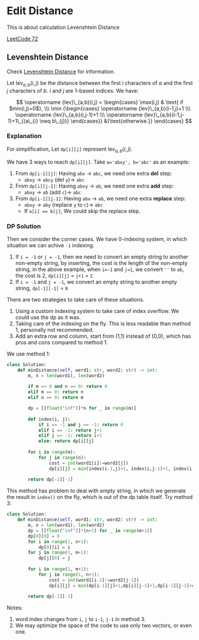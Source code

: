 # Edit Distance

This is about calculation Levenshtein Distance

<!--more-->

[LeetCode 72](https://leetcode.com/problems/edit-distance/)

## Levenshtein Distance

Check [Levenshtein Distance](https://www.wikiwand.com/en/Levenshtein_distance) for information.

Let $\operatorname{lev}_{a,b}(i,j)$ be the distance between the first $i$ characters of $a$ and the first $j$ characters of $b$. $i$ and $j$ are 1-based indices. We have:

$$ \operatorname {lev}\_{a,b}(i,j) = \begin{cases} \max(i,j) & \text{ if $min(i,j)=0$}, \\\ \min {\begin{cases} \operatorname {lev}\_{a,b}(i-1,j)+1 \\\ \operatorname {lev}\_{a,b}(i,j-1)+1 \\\ \operatorname {lev}\_{a,b}(i-1,j-1)+1\_{(a\_{i} \neq b\_{j})} \end{cases}} &{\text{otherwise.}} \end{cases} $$

### Explanation

For simplification, Let `dp[i][j]` represent $\operatorname{lev}_{a,b}(i,j)$.

We have 3 ways to reach `dp[i][j]`. Take `a='abxy', b='abc'` as an example:
1. From `dp[i-1][j]`: Having `abx` -> `abc`, we need one extra **del** step: 
    - `abxy` -> `abcy` (del `y`)-> `abc`
2. From `dp[i][j-1]`: Having `abxy` -> `ab`, we need one extra **add** step: 
    - `abxy` -> `ab` (add `c`)-> `abc`
3. From `dp[i-1][j-1]`: Having `abx` -> `ab`, we need one extra **replace** step: 
    - `abxy` -> `aby` (replace `y` to `c`)-> `abc`
    - If `a[i] == b[j]`, We could skip the replace step.

### DP Solution

Then we consider the corner cases. We have 0-indexing system, in which situation we can achive `-1` indexing.

1. If `i = -1` or `j = -1`, then we need to convert an empty string to another non-empty string, by inserting, the cost is the length of the non-empty string, in the above example, when `i=-1` and `j=1`, we convert `''` to `ab`, the cost is 2, `dp[i][j]` = `j+1` = `2`
2. If `i = -1` and `j = -1`, we convert an empty string to another empty string, `dp[-1][-1]` = `0`


There are two strategies to take care of these situations.
1. Using a custom indexing system to take care of index overflow. We could use the dp as it was.
2. Taking care of the indexing on the fly. This is less readable than method 1, personally not recommended.
3. Add an extra row and column, start from (1,1) instead of (0,0), which has pros and cons compared to method 1.

We use method 1:

```python
class Solution:
    def minDistance(self, word1: str, word2: str) -> int:
        m, n = len(word1), len(word2)
        
        if m == 0 and n == 0: return 0
        elif m == 0: return n
        elif n == 0: return m

        dp = [[float("inf")]*n for _ in range(m)]
        
        def index(i, j):
            if i == -1 and j == -1: return 0
            elif i == -1: return j+1
            elif j == -1: return i+1
            else: return dp[i][j]
        
        for i in range(m):
            for j in range(n):
                cost = int(word1[i]!=word2[j])
                dp[i][j] = min(index(i-1,j)+1, index(i,j-1)+1, index(i-1,j-1)+cost)
        
        return dp[-1][-1]
```

This method has problem to deal with empty string, in which we generate the result in `index()` on the fly, which is out of the dp table itself. Try method 3:

```python
class Solution:
    def minDistance(self, word1: str, word2: str) -> int:
        m, n = len(word1), len(word2)
        dp = [[float("inf")]*(n+1) for _ in range(m+1)]
        dp[0][0] = 0
        for i in range(1, n+1):
            dp[0][i] = i
        for j in range(1, m+1):
            dp[j][0] = j
        
        for i in range(1, m+1):
            for j in range(1, n+1):
                cost = int(word1[i-1]!=word2[j-1])
                dp[i][j] = min(dp[i-1][j]+1,dp[i][j-1]+1,dp[i-1][j-1]+cost)
        
        return dp[-1][-1]
```
Notes:
1. word index changes from `i`, `j` to `i-1`, `j-1` in method 3.
2. We may optimize the space of the code to use only two vectors, or even one.

